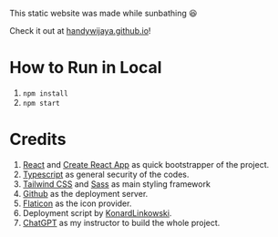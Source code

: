 This static website was made while sunbathing :satisfied:

Check it out at [handywijaya.github.io](https://handywijaya.github.io)!

# How to Run in Local
1. `npm install`
1. `npm start`

# Credits
1. [React](https://reactjs.org) and [Create React App](https://github.com/facebook/create-react-app) as quick bootstrapper of the project.
1. [Typescript](https://www.typescriptlang.org) as general security of the codes.
1. [Tailwind CSS](https://tailwindcss.com/) and [Sass](https://sass-lang.com/) as main styling framework
1. [Github](https://www.github.com) as the deployment server.
1. [Flaticon](https://www.flaticon.com) as the icon provider.
1. Deployment script by [KonardLinkowski](https://gist.github.com/KonradLinkowski/4b2b825d2540c4eecfc5dc1f9e42a87f).
1. [ChatGPT](https://chatgpt.com/) as my instructor to build the whole project.